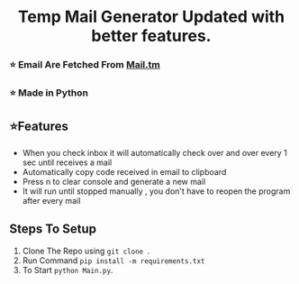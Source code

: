 
<h1 align="center">
  <br>
   Temp Mail Generator Updated with better features.
  <br>
</h1>


### ⭐ Email Are Fetched From [Mail.tm](https://mail.tm/en/) 
### ⭐ Made in Python

## ⭐Features
- When you check inbox it will automatically check over and over every 1 sec until receives a mail
- Automatically copy code received in email to clipboard
- Press n to clear console and generate a new mail
- It will run until stopped manually , you don't have to reopen the program after every mail


## Steps To Setup
 1. Clone The Repo using `git clone `.
 2. Run Command `pip install -m requirements.txt`
 3. To Start `python Main.py`.
